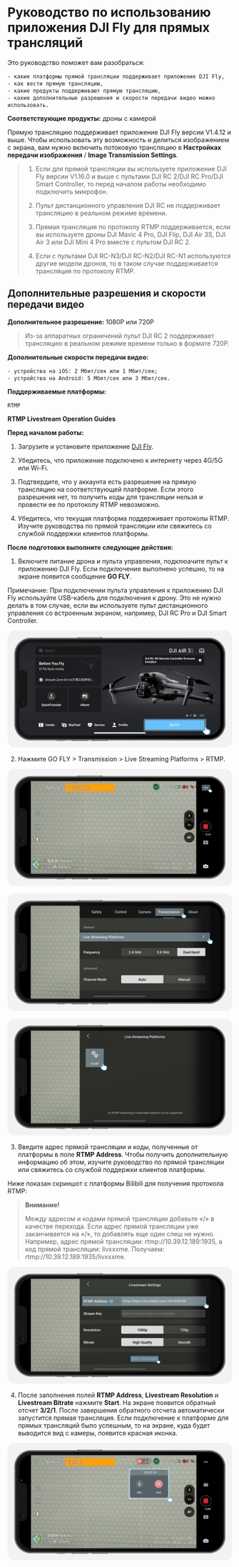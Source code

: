 # Руководство по использованию приложения DJI Fly для прямых трансляций

Это руководство поможет вам разобраться: 

    - какие платформы прямой трансляции поддерживает приложение DJI Fly, 
    - как вести прямую трансляцию, 
    - какие продукты поддерживают прямую трансляцию, 
    - какие дополнительные разрешения и скорости передачи видео можно использовать.

**Соответствующие продукты:** дроны с камерой

Прямую трансляцию поддерживает приложение DJI Fly версии V1.4.12 и выше. Чтобы использовать эту возможность и делиться изображением с экрана, вам нужно включить потоковую трансляцию в **Настройках передачи изображения** / **Image Transmission Settings**.

> 1. Если для прямой трансляции вы используете приложение DJI Fly версии V1.16.0 и выше с пультами DJI RC 2/DJI RC Pro/DJI Smart Controller, то перед началом работы необходимо подключить микрофон.
> 
> 2. Пульт дистанционного управления DJI RC не поддерживает трансляцию в реальном режиме времени.
> 
> 3. Прямая трансляция по протоколу RTMP поддерживается, если вы используете дроны DJI Mavic 4 Pro, DJI Flip, DJI Air 3S, DJI Air 3 или DJI Mini 4 Pro вместе с пультом DJI RC 2.
> 
> 4. Если с пультами DJI RC-N3/DJI RC-N2/DJI RC-N1 используются другие модели дронов, то в таком случае поддерживается трансляция по протоколу RTMP.

## Дополнительные разрешения и скорости передачи видео

**Дополнительное разрешение:** 1080P или 720P

> Из-за аппаратных ограничений пульт DJI RC 2 поддерживает трансляцию в реальном режиме времени только в формате 720P.

**Дополнительные скорости передачи видео:** 
    
    - устройства на iOS: 2 Мбит/сек или 1 Мбит/сек; 
    - устройства на Android: 5 Мбит/сек или 3 Мбит/сек.

**Поддерживаемые платформы:**

    RTMP

**RTMP Livestream Operation Guides**

**Перед началом работы:**

1. Загрузите и установите приложение [DJI Fly](https://www.dji.com/downloads/djiapp/dji-fly).

2. Убедитесь, что приложение подключено к интернету через 4G/5G или Wi-Fi.

3. Подтвердите, что у аккаунта есть разрешение на прямую трансляцию на соответствующей платформе. Если этого разрешения нет, то получить коды для трансляции нельзя и провести ее по протоколу RTMP невозможно.

4. Убедитесь, что текущая платформа поддерживает протоколы RTMP. Изучите руководства по прямой трансляции или свяжитесь со службой поддержки клиентов платформы.

**После подготовки выполните следующие действия:**

1. Включите питание дрона и пульта управления, подклюaчите пульт к приложению DJI Fly. Если подключение выполнено успешно, то на экране появится сообщение **GO FLY**.

Примечание: При подключении пульта управления к приложению DJI Fly используйте USB-кабель для подключения к дрону. Это не нужно делать в том случае, если вы используете пульт дистанционного управления со встроенным экраном, например, DJI RC Pro и DJI Smart Controller.

![Перед началом работы](assets/dji_fly_livestream_1.png)

2. Нажмите GO FLY > Transmission > Live Streaming Platforms > RTMP.

![Нажмите GO FLY](assets/dji_fly_livestream_2.png)

![Live Streaming Platforms](assets/dji_fly_livestream_3.png)

![RTMP](assets/dji_fly_livestream_4.png)

3. Введите адрес прямой трансляции и коды, полученные от платформы в поле **RTMP Address**. Чтобы получить дополнительную информацию об этом, изучите руководство по прямой трансляции или свяжитесь со службой поддержки клиентов платформы.

Ниже показан скриншот с платформы Bilibili для получения протокола RTMP:

> **Внимание!**
> 
> Между адресом и кодами прямой трансляции добавьте «/» в качестве перехода. Если адрес прямой трансляции уже заканчивается на «/», то добавлять еще один слеш не нужно. Например, адрес прямой трансляции: rtmp://10.39.12.189:1935, а код прямой трансляции: livxxxme. Получаем: rtmp://10.39.12.189:1935/livxxxme.

![Настройка прямой трансляции](assets/dji_fly_livestream_5.png)

4. После заполнения полей **RTMP Address**, **Livestream Resolution** и **Livestream Bitrate** нажмите **Start**. На экране появится обратный отсчет **3/2/1**. После завершения обратного отсчета автоматически запустится прямая трансляция. Если подключение к платформе для прямых трансляций было успешным, то на экране, куда будет выводится вид с камеры, появится красная иконка.

![Настройка прямой трансляции](assets/dji_fly_livestream_6.png)
